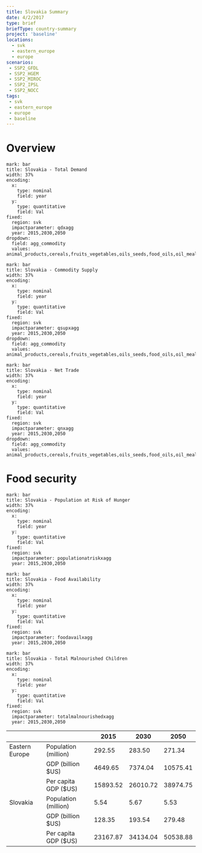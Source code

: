 ```yaml
---
title: Slovakia Summary
date: 4/2/2017
type: brief
briefType: country-summary
project: 'baseline'
locations:
  - svk
  - eastern_europe
  - europe
scenarios:
 - SSP2_GFDL
 - SSP2_HGEM
 - SSP2_MIROC
 - SSP2_IPSL
 - SSP2_NOCC
tags:
 - svk
 - eastern_europe
 - europe
 - baseline
---
```

# Overview 

```chart
mark: bar
title: Slovakia - Total Demand
width: 37%
encoding:
  x:
    type: nominal
    field: year
  y:
    type: quantitative
    field: Val
fixed:
  region: svk
  impactparameter: qdxagg
  year: 2015,2030,2050
dropdown:
  field: agg_commodity
  values: animal_products,cereals,fruits_vegetables,oils_seeds,food_oils,oil_meals,other,pulses,roots_tubers,sugar
```

```chart
mark: bar
title: Slovakia - Commodity Supply
width: 37%
encoding:
  x:
    type: nominal
    field: year
  y:
    type: quantitative
    field: Val
fixed:
  region: svk
  impactparameter: qsupxagg
  year: 2015,2030,2050
dropdown:
  field: agg_commodity
  values: animal_products,cereals,fruits_vegetables,oils_seeds,food_oils,oil_meals,other,pulses,roots_tubers,sugar
```

```chart
mark: bar
title: Slovakia - Net Trade
width: 37%
encoding:
  x:
    type: nominal
    field: year
  y:
    type: quantitative
    field: Val
fixed:
  region: svk
  impactparameter: qnxagg
  year: 2015,2030,2050
dropdown:
  field: agg_commodity
  values: animal_products,cereals,fruits_vegetables,oils_seeds,food_oils,oil_meals,other,pulses,roots_tubers,sugar
```

# Food security

```chart
mark: bar
title: Slovakia - Population at Risk of Hunger
width: 37%
encoding:
  x:
    type: nominal
    field: year
  y:
    type: quantitative
    field: Val
fixed:
  region: svk
  impactparameter: populationatriskxagg
  year: 2015,2030,2050
```

```chart
mark: bar
title: Slovakia - Food Availability
width: 37%
encoding:
  x:
    type: nominal
    field: year
  y:
    type: quantitative
    field: Val
fixed:
  region: svk
  impactparameter: foodavailxagg
  year: 2015,2030,2050
```

```chart
mark: bar
title: Slovakia - Total Malnourished Children
width: 37%
encoding:
  x:
    type: nominal
    field: year
  y:
    type: quantitative
    field: Val
fixed:
  region: svk
  impactparameter: totalmalnourishedxagg
  year: 2015,2030,2050
```

|   |   | 2015 | 2030 | 2050 |
|---|---|---|---|---|
| Eastern Europe | Population (million) | 292.55 | 283.50 | 271.34 |
|  | GDP (billion $US) | 4649.65 | 7374.04 | 10575.41 |
|  | Per capita GDP ($US) | 15893.52 | 26010.72 | 38974.75 |
| Slovakia | Population (million) | 5.54 | 5.67 | 5.53 |
|  | GDP (billion $US) | 128.35 | 193.54 | 279.48 |
|  | Per capita GDP ($US) | 23167.87| 34134.04| 50538.88|